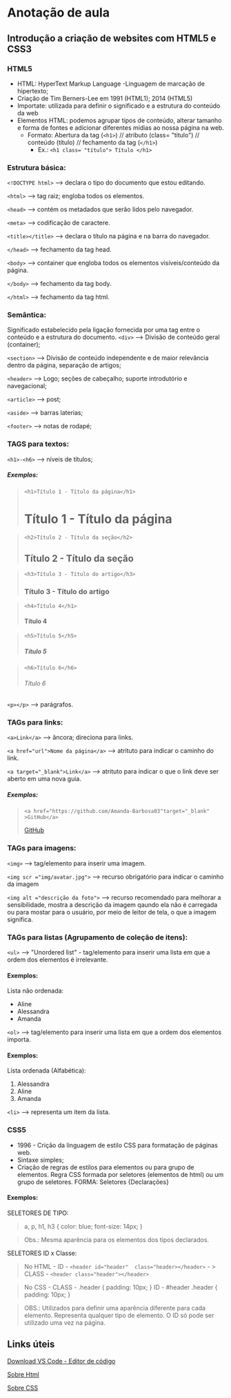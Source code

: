 # Anotação de aula
## Introdução a criação de websites com HTML5 e CSS3

### HTML5
 - HTML: HyperText Markup Language -Linguagem de marcação de hipertexto; 
 - Criação de Tim Berners-Lee em 1991 (HTML1); 2014 (HTML5)
 - Importate: utilizada para definir o significado e a estrutura do conteúdo da web
 - Elementos HTML: podemos agrupar tipos de conteúdo, alterar tamanho e forma de fontes e adicionar diferentes mídias ao nossa página na web.
 	- Formato: Abertura da tag (`<h1>`) // atributo (class= "titulo") // conteúdo (título) // fechamento da tag (`</h1>`)
		- Ex.: ```<h1 class= "título"> Título </h1>```

 ### Estrutura básica:
`<!DOCTYPE html>` --> declara o tipo do documento que estou editando. 

`<html>` --> tag raiz; engloba todos os elementos.

`<head>` --> contém os metadados que serão lidos pelo navegador. 

`<meta>` --> codificação de caractere. 
	
`<title></title>` --> declara o título na página e na barra do navegador. 
	
`</head>` --> fechamento da tag head.

`<body>` --> container que engloba todos os elementos visíveis/conteúdo da página.

`</body>` --> fechamento da tag body. 

`</html>` --> fechamento da tag html.

### Semântica:
Significado estabelecido pela ligação fornecida por uma tag entre o conteúdo e a estrutura do documento. 
`<div>` --> Divisão de conteúdo geral (container); 

`<section>` --> Divisão de conteúdo independente e de maior relevância dentro da página, separação de artigos;

`<header>` --> Logo; seções de cabeçalho; suporte introdutório e navegacional; 

`<article>` --> post;

`<aside>` --> barras laterias;

`<footer>` --> notas de rodapé;

### TAGS para textos:

`<h1>-<h6>` --> níveis de títulos;

   ##### **Exemplos:**

  >  ```<h1>Título 1 - Título da página</h1>``` <h1>Título 1 - Título da página</h1> 

  > ```<h2>Título 2 - Título da seção</h2> ``` <h2>Título 2 - Título da seção</h2>

  >  ```<h3>Título 3 - Título do artigo</h3>``` <h3>Título 3 - Título do artigo</h3>

  > ```<h4>Título 4</h1>``` <h4>Título 4</h4>

  > ```<h5>Título 5</h5>``` <h5>Título 5</h5>

  > ```<h6>Título 6</h6>``` <h6>Título 6</h6>

 `<p></p>` --> parágrafos.

### TAGs para links:

`<a>Link</a>` --> âncora; direciona para links.

`<a href="url">Nome da página</a>` --> atrituto para indicar o caminho do link. 

`<a target="_blank">Link</a>` --> atrituto para indicar o que o link deve ser aberto em uma nova guia.

  ##### **Exemplos:**

  >```<a href="https://github.com/Amanda-Barbosa03"target="_blank" >GitHub</a>```
  >
  ><a href="https://github.com/Amanda-Barbosa03" target="_blank">GitHub</a>

### TAGs para imagens:
`<img>` --> tag/elemento para inserir uma imagem.

`<img scr ="img/avatar.jpg">` --> recurso obrigatório para indicar o caminho da imagem

`<img alt ="descrição da foto">` --> recurso recomendado para melhorar a sensibilidade, mostra a descrição da imagem qaundo ela não é carregada ou para mostar para o usuário, por meio de leitor de tela, o que a imagem significa. 

### TAGs para listas (Agrupamento de coleção de itens):

`<ul>` --> "Unordered list" - tag/elemento para inserir uma lista em que a ordem dos elementos é irrelevante.
  #### Exemplos:
  Lista não ordenada:
  <ul> 
    <li>Aline</li>
    <li>Alessandra</li>
    <li>Amanda</li>
  </ul>

`<ol>` --> tag/elemento para inserir uma lista em que a ordem dos elementos importa.
  #### Exemplos:
  Lista ordenada (Alfabética):
  <ol> 
    <li>Alessandra</li>
    <li>Aline</li>
    <li>Amanda</li>
  </ol>

`<li>` --> representa um item da lista.

### CSS5
- 1996 - Crição da linguagem de estilo CSS para formatação de páginas web. 
- Sintaxe simples; 
- Criação de regras de estilos para elementos ou para grupo de elementos. Regra CSS formada por seletores (elementos de html) ou um grupo de seletores.
    FORMA: Seletores {Declarações}
#### Exemplos:

SELETORES DE TIPO:
      
  > a, p, h1, h3 {
   >   color: blue;
   >   font-size: 14px;
   >}
  
  >Obs.: Mesma aparência para os elementos dos tipos declarados. 

SELETORES ID x Classe:  

> No HTML - ID  -  `<header id="header"  class="header></header>` - >
>          CLASS -  `<header class="header"></header>`

> No CSS - CLASS - .header {
>                   padding: 10px;
>                  }
>          ID -    #header .header {
>                    padding: 10px;
>                   }

> OBS.: Utilizados para definir uma aparência diferente para cada elemento. Representa qualquer tipo de elemento. O ID só pode ser utilizado uma vez na página. 


## Links úteis
[Download VS Code - Editor de código](https://code.visualstudio.com/download)
	
[Sobre Html](https://www.w3schools.com/html/html_intro.asp)

[Sobre CSS](https://www.w3schools.com/css/css_intro.asp)